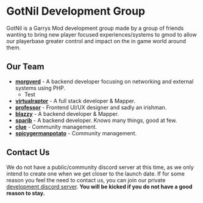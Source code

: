 # GotNil Development Group

GotNil is a Garrys Mod development group made by a group of friends wanting to bring new player focused experiences/systems to gmod to allow our playerbase
greater control and impact on the in game world around them.

## Our Team

- **[morgverd](https://github.com/morgverd)** - A backend developer focusing on networking and external systems using PHP.
    - Test
- **[virtualraptor](https://github.com/Blueasharky)** - A full stack developer & Mapper.
- **[professor](https://github.com/professorv2)** - Frontend UI/UX designer and sadly an irishman.
- **[blazzy](https://github.com/Blazzy12)** - A backend developer & Mapper.
- **[sparib](https://github.com/sparib)** - A backend developer. Knows many things, good at few. 
- **[clue](https://github.com/Grubpit)** - Community management.
- **[spicygermanpotato](https://github.com/jedimasterpotato)** - Community management.

## Contact Us

We do not have a public/community discord server at this time, as we only intend to create one when we get closer to the launch date. If for some reason
you feel the need to contact us, you can join our private [development discord server](https://discord.gg/WctRV3MVp8). **You will be kicked if you do not have a
good reason to stay.**
